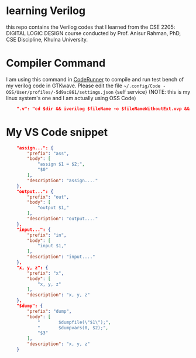 # learning Verilog
this repo contains the Verilog codes that I learned from the CSE 2205: DIGITAL LOGIC DESIGN course conducted by Prof. Anisur Rahman, PhD, CSE Discipline, Khulna University.

# Compiler Command
I am using this command in [CodeRunner](https://marketplace.visualstudio.com/items?itemName=formulahendry.code-runner) to compile and run test bench of my verilog code in GTKwave. Please edit the file `~/.config/Code - OSS/User/profiles/-5d9ac861/settings.json` {self service} (NOTE: this is my linux system's one and I am actually using OSS Code)

```json
    ".v": "cd $dir && iverilog $fileName -o $fileNameWithoutExt.vvp && vvp $fileNameWithoutExt.vvp && gtkwave $fileNameWithoutExt.vcd",
```

# My VS Code snippet

```json
	"assign...": {
		"prefix": "ass",
		"body": [
			"assign $1 = $2;",
			"$0"
		],
		"description": "assign...."
	},
	"output...": {
		"prefix": "out",
		"body": [
			"output $1,"
		],
		"description": "output...."
	},
	"input...": {
		"prefix": "in",
		"body": [
			"input $1,"
		],
		"description": "input...."
	},
	"x, y, z": {
		"prefix": "x",
		"body": [
			"x, y, z"
		],
		"description": "x, y, z"
	},
	"$dump": {
		"prefix": "dump",
		"body": [
			"		$dumpfile(\"$1\");",
			"		$dumpvars(0, $2);",
			"$3"
		],
		"description": "x, y, z"
	}
```
